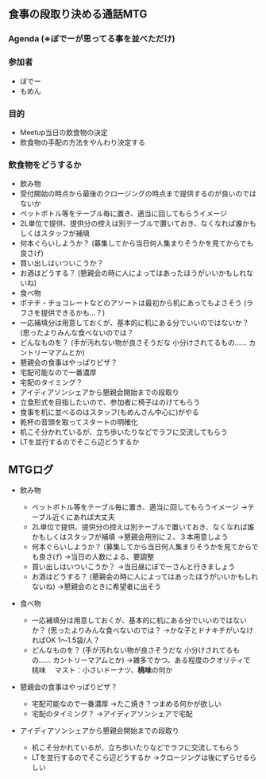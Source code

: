 ## 食事の段取り決める通話MTG
### Agenda (※ぼでーが思ってる事を並べただけ)

### 参加者
- ぼでー
- もめん

### 目的
- Meetup当日の飲食物の決定
- 飲食物の手配の方法をやんわり決定する

### 飲食物をどうするか
- 飲み物
 - 受付開始の時点から最後のクロージングの時点まで提供するのが良いのではないか
 - ペットボトル等をテーブル毎に置き、適当に回してもらうイメージ
 - 2L単位で提供、提供分の控えは別テーブルで置いておき、なくなれば誰かもしくはスタッフが補填
 - 何本ぐらいしようか？ (募集してから当日何人集まりそうかを見てからでも良さげ)
 - 買い出しはいついこうか？
 - お酒はどうする？ (懇親会の時に人によってはあったほうがいいかもしれないね)
- 食べ物
 - ポテチ・チョコレートなどのアソートは最初から机にあってもよさそう (ラフさを提供できるかも...？)
 - 一応補填分は用意しておくが、基本的に机にある分でいいのではないか？ (思ったよりみんな食べないのでは？
 - どんなものを？ (手が汚れない物が良さそうだな 小分けされてるもの...... カントリーマアムとか)
- 懇親会の食事はやっぱりピザ？
 - 宅配可能なので一番濃厚
 - 宅配のタイミング？
- アイディアソンシェアから懇親会開始までの段取り
 - 立食形式を目指したいので、参加者に椅子はのけてもらう
 - 食事を机に並べるのはスタッフ(もめんさん中心に)がやる
 - 乾杯の音頭を取ってスタートの明確化
 - 机こそ分かれているが、立ち歩いたりなどでラフに交流してもらう
 - LTを並行するのでそこら辺どうするか

## MTGログ

- 飲み物
  - ペットボトル等をテーブル毎に置き、適当に回してもらうイメージ
→テーブル近くにあれば大丈夫
  - 2L単位で提供、提供分の控えは別テーブルで置いておき、なくなれば誰かもしくはスタッフが補填
→懇親会用別に２、３本用意しよう
  - 何本ぐらいしようか？ (募集してから当日何人集まりそうかを見てからでも良さげ)
→当日の人数による、要調整
  - 買い出しはいついこうか？
→当日昼にぼでーさんと行きましょう
  - お酒はどうする？ (懇親会の時に人によってはあったほうがいいかもしれないね)
→懇親会のときに希望者に出そう

- 食べ物
  - 一応補填分は用意しておくが、基本的に机にある分でいいのではないか？ (思ったよりみんな食べないのでは？
→かな子とドナキチがいなければOK 1〜1.5袋/人？
  - どんなものを？ (手が汚れない物が良さそうだな 小分けされてるもの...... カントリーマアムとか)
→雑多でかつ、ある程度のクオリティで　桃味　
マスト：小さいドーナツ、**桃味**の何か

- 懇親会の食事はやっぱりピザ？
  - 宅配可能なので一番濃厚
→たこ焼き？つまめる何かが欲しい
  - 宅配のタイミング？
→アイディアソンシェアで宅配

- アイディアソンシェアから懇親会開始までの段取り
  - 机こそ分かれているが、立ち歩いたりなどでラフに交流してもらう
  - LTを並行するのでそこら辺どうするか
→クロージングは後にずらせるらしい
